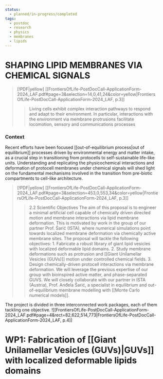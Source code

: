```yaml
---
status:
  - planned/in-progress/completed
tags:
  - postdoc
  - research
  - physics
  - membranes
  - lipids
---
```

# SHAPING LIPID MEMBRANES VIA CHEMICAL SIGNALS

> [!PDF|yellow] [[FrontiersOfLife-PostDocCall-ApplicationForm-2024_LAF.pdf#page=3&selection=14,0,41,24&color=yellow|FrontiersOfLife-PostDocCall-ApplicationForm-2024_LAF, p.3]]
> > Living cells exhibit complex interaction pathways to respond and adapt to their environment. In particular, interactions with the environment via membrane protrusions facilitate locomotion, sensory and communications processes

### Context 
Recent efforts have been focused [[out-of-equilibrium process|out of equilibrium]] processes driven by environmental energy and matter intake, as a crucial step in transitioning from protocells to self-sustainable life-like units. 
Understanding and replicating the physicochemical interactions and deformation of protocell membranes under chemical signals will shed light on the fundamental mechanisms involved in the transition from pre-biotic compartments to cell-like architecture.

> [!PDF|yellow] [[FrontiersOfLife-PostDocCall-ApplicationForm-2024_LAF.pdf#page=3&selection=453,0,553,34&color=yellow|FrontiersOfLife-PostDocCall-ApplicationForm-2024_LAF, p.3]]
> > 2.2 Scientific Objectives The aim of this proposal is to engineer a minimal artificial cell capable of chemically driven directed motion and membrane interactions via lipid membrane deformation. This is motivated by work in the group of our partner Prof. Šarić (ISTA), where numerical simulations point towards localized membrane deformation via chemically active membrane sites. The proposal will tackle the following objectives: 1. Fabricate a robust library of giant lipid vesicles with localized deformable lipid domains. 2. Study membrane deformations such as protrusion and [[Giant Unilamellar Vesicles (GUVs)]] motion under controlled chemical fields. 3. Design chemically-driven protocell interactions via membrane deformation. We will leverage the previous expertise of our group with bioinspired active matter, and phase-separated GUVS. We will closely collaborate with our partner in ISTA (Austria), Prof. Anđela Šarić, a specialist in equilibrium and out-of-equilibrium membrane modelling with [[Monte Carlo numerical models]].

The project is divided in three interconnected work packages, each of them tackling one objective.
![[FrontiersOfLife-PostDocCall-ApplicationForm-2024_LAF.pdf#page=4&rect=82,622,514,773|FrontiersOfLife-PostDocCall-ApplicationForm-2024_LAF, p.4]]


# WP1: Fabrication of [[Giant Unilamellar Vesicles (GUVs)|GUVs]] with localized deformable lipids domains


